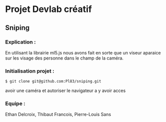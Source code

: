 # Projet Devlab créatif

## Sniping 

### Explication : 
En utilisant la librairie ml5.js nous avons fait en sorte que un viseur aparaice sur les visage des personne dans le champ de la caméra.

### Initialisation projet : 
`$ git clone git@github.com:Pl83/sniping.git`

avoir une caméra et autoriser le navigateur a y avoir acces

### Equipe : 

Ethan Delcroix, Thibaut Francois, Pierre-Louis Sans

